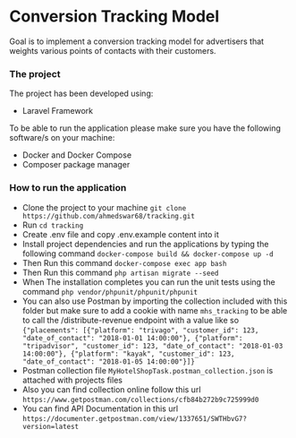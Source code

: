 # Conversion Tracking Model

Goal is to implement a conversion tracking model for advertisers that weights various points of contacts with their customers.

### The project

The project has been developed using:

- Laravel Framework

To be able to run the application please make sure you have the following software/s on your machine:

- Docker and Docker Compose
- Composer package manager
 
	  
### How to run the application

- Clone the project to your machine ```git clone https://github.com/ahmedswar68/tracking.git```
- Run ```cd tracking```
- Create .env file and copy .env.example content into it 
- Install project dependencies and run the applications by typing the following command ```docker-compose build && docker-compose up -d```
- Then Run this command ``` docker-compose exec app bash ```
- Then Run this command ``` php artisan migrate --seed ```
- When The installation completes you can run the unit tests using the command ```php vendor/phpunit/phpunit/phpunit```
- You can also use Postman by importing the collection included with this folder but make sure to add a cookie with name ```mhs_tracking``` to be able to call the /distribute-revenue endpoint 
    with a value like so ```{"placements": [{"platform": "trivago", "customer_id": 123, "date_of_contact": "2018-01-01 14:00:00"}, {"platform": "tripadvisor", "customer_id": 123, "date_of_contact": "2018-01-03 14:00:00"}, {"platform": "kayak", "customer_id": 123, "date_of_contact": "2018-01-05 14:00:00"}]}```
- Postman collection file ```MyHotelShopTask.postman_collection.json``` is attached with projects files
- Also you can find collection online  follow this url ``` https://www.getpostman.com/collections/cfb84b272b9c725999d0 ```
- You can find API Documentation in this url ```https://documenter.getpostman.com/view/1337651/SWTHbvG7?version=latest```
